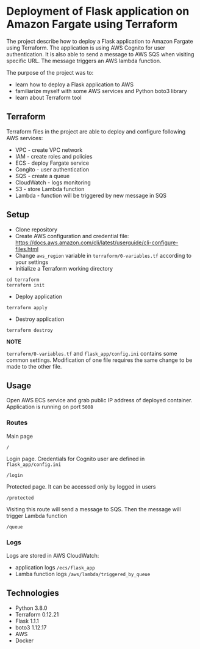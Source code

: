 # Deployment of Flask application on Amazon Fargate using Terraform

The project describe how to deploy a Flask application to Amazon Fargate using Terraform.
The application is using AWS Cognito for user authentication.
It is also able to send a message to AWS SQS when visiting specific URL. 
The message triggers an AWS lambda function.

The purpose of the project was to:
- learn how to deploy a Flask application to AWS
- familiarize myself with some AWS services and Python boto3 library
- learn about Terraform tool

## Terraform

Terraform files in the project are able to deploy and configure following AWS services:

- VPC - create VPC network
- IAM - create roles and policies
- ECS - deploy Fargate service
- Congito - user authentication
- SQS - create a queue
- CloudWatch - logs monitoring
- S3 - store Lambda function
- Lambda - function will be triggered by new message in SQS

## Setup

- Clone repository
- Create AWS configuration and credential file:
https://docs.aws.amazon.com/cli/latest/userguide/cli-configure-files.html
- Change `aws_region` variable in `terraform/0-variables.tf` according to your settings
- Initialize a Terraform working directory
```buildoutcfg
cd terraform
terraform init
```
- Deploy application
```buildoutcfg
terraform apply
```
- Destroy application
```buildoutcfg
terraform destroy
```

**NOTE**

`terraform/0-variables.tf` and `flask_app/config.ini` contains some common settings.
Modification of one file requires the same change to be made to the other file.

## Usage

Open AWS ECS service and grab public IP address of deployed container.
Application is running on port `5008`

### Routes

Main page
```buildoutcfg
/
```

Login page. Credentials for Cognito user are defined in `flask_app/config.ini`
```buildoutcfg
/login
```

Protected page. It can be accessed only by logged in users
```buildoutcfg
/protected
```

Visiting this route will send a message to SQS. Then the message will trigger Lambda function
```buildoutcfg
/queue
```

### Logs

Logs are stored in AWS CloudWatch:

- application logs `/ecs/flask_app`
- Lamba function logs `/aws/lambda/triggered_by_queue`

## Technologies

- Python 3.8.0
- Terraform 0.12.21
- Flask 1.1.1
- boto3 1.12.17
- AWS
- Docker